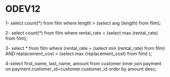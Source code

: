 # ODEV12

1- select count(*) from film
where length >
(select avg (length) from film);

2- select count(*) from film
where rental_rate = 
(select max (rental_rate) from film);

3- select * from film
where 
(rental_rate = (select min (rental_rate) from film) 
 AND 
replacement_cost = (select max (replacement_cost) from film)
);

4-select first_name, last_name, amount from customer
inner join payment on payment.customer_id=customer.customer_id 
order by amount desc;
